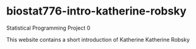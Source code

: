 # biostat776-intro-katherine-robsky
Statistical Programming Project 0


This website contains a short introduction of Katherine Katherine Robsky



